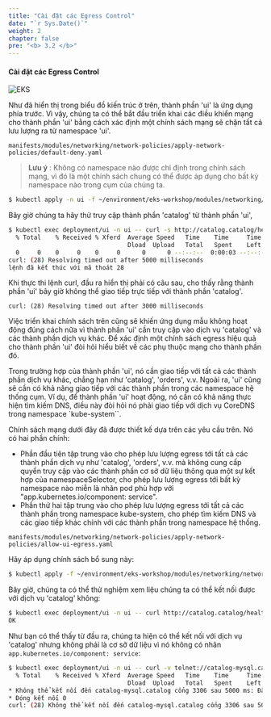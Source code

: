 ```yaml
---
title: "Cài đặt các Egress Control"
date: "`r Sys.Date()`"
weight: 2
chapter: false
pre: "<b> 3.2 </b>"
---
```


#### Cài đặt các Egress Control


![EKS](/EKS-Workshop-6/images/0004/00015.png?featherlight=false&width=60pc)


Như đã hiển thị trong biểu đồ kiến trúc ở trên, thành phần 'ui' là ứng dụng phía trước. Vì vậy, chúng ta có thể bắt đầu triển khai các điều khiển mạng cho thành phần 'ui' bằng cách xác định một chính sách mạng sẽ chặn tất cả lưu lượng ra từ namespace 'ui'.

```file
manifests/modules/networking/network-policies/apply-network-policies/default-deny.yaml
```

>**Lưu ý**   : Không có namespace nào được chỉ định trong chính sách mạng, vì đó là một chính sách chung có thể được áp dụng cho bất kỳ namespace nào trong cụm của chúng ta.

```bash wait=30
$ kubectl apply -n ui -f ~/environment/eks-workshop/modules/networking/network-policies/apply-network-policies/default-deny.yaml 
```

Bây giờ chúng ta hãy thử truy cập thành phần 'catalog' từ thành phần 'ui',

```bash expectError=true
$ kubectl exec deployment/ui -n ui -- curl -s http://catalog.catalog/health --connect-timeout 5
  % Total    % Received % Xferd  Average Speed   Time    Time     Time  Current
                                 Dload  Upload   Total   Spent    Left  Speed
  0     0    0     0    0     0      0      0 --:--:--  0:00:03 --:--:--     0
curl: (28) Resolving timed out after 5000 milliseconds
lệnh đã kết thúc với mã thoát 28
```

Khi thực thi lệnh curl, đầu ra hiển thị phải có câu sau, cho thấy rằng thành phần 'ui' bây giờ không thể giao tiếp trực tiếp với thành phần 'catalog'.

```
curl: (28) Resolving timed out after 3000 milliseconds
```

Việc triển khai chính sách trên cũng sẽ khiến ứng dụng mẫu không hoạt động đúng cách nữa vì thành phần 'ui' cần truy cập vào dịch vụ 'catalog' và các thành phần dịch vụ khác. Để xác định một chính sách egress hiệu quả cho thành phần 'ui' đòi hỏi hiểu biết về các phụ thuộc mạng cho thành phần đó.

Trong trường hợp của thành phần 'ui', nó cần giao tiếp với tất cả các thành phần dịch vụ khác, chẳng hạn như 'catalog', 'orders', v.v. Ngoài ra, 'ui' cũng sẽ cần có khả năng giao tiếp với các thành phần trong các namespace hệ thống cụm. Ví dụ, để thành phần 'ui' hoạt động, nó cần có khả năng thực hiện tìm kiếm DNS, điều này đòi hỏi nó phải giao tiếp với dịch vụ CoreDNS trong namespace `kube-system``.

Chính sách mạng dưới đây đã được thiết kế dựa trên các yêu cầu trên. Nó có hai phần chính:

* Phần đầu tiên tập trung vào cho phép lưu lượng egress tới tất cả các thành phần dịch vụ như 'catalog', 'orders', v.v. mà không cung cấp quyền truy cập vào các thành phần cơ sở dữ liệu thông qua một sự kết hợp của namespaceSelector, cho phép lưu lượng egress tới bất kỳ namespace nào miễn là nhãn pod phù hợp với "app.kubernetes.io/component: service".
* Phần thứ hai tập trung vào cho phép lưu lượng egress tới tất cả các thành phần trong namespace kube-system, cho phép tìm kiếm DNS và các giao tiếp khác chính với các thành phần trong namespace hệ thống.

```file
manifests/modules/networking/network-policies/apply-network-policies/allow-ui-egress.yaml
```

Hãy áp dụng chính sách bổ sung này:

```bash wait=30
$ kubectl apply -f ~/environment/eks-workshop/modules/networking/network-policies/apply-network-policies/allow-ui-egress.yaml
```

Bây giờ, chúng ta có thể thử nghiệm xem liệu chúng ta có thể kết nối được với dịch vụ 'catalog' không:

```bash
$ kubectl exec deployment/ui -n ui -- curl http://catalog.catalog/health
OK
```

Như bạn có thể thấy từ đầu ra, chúng ta hiện có thể kết nối với dịch vụ 'catalog' nhưng không phải là cơ sở dữ liệu vì nó không có nhãn `app.kubernetes.io/component: service`:

```bash expectError=true
$ kubectl exec deployment/ui -n ui -- curl -v telnet://catalog-mysql.catalog:3306 --connect-timeout 5
  % Total    % Received % Xferd  Average Speed   Time    Time     Time  Current
                                 Dload  Upload   Total   Spent    Left  Speed
* Không thể kết nối đến catalog-mysql.catalog cổng 3306 sau 5000 ms: Đã đạt đến thời gian chờ
* Đóng kết nối 0
curl: (28) Không thể kết nối đến catalog-mysql.catalog cổng 3306 sau 5000 ms: Đã đạt đến thời gian chờ
```